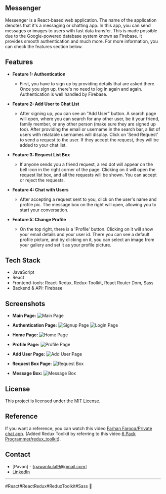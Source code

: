 ## Messenger

Messenger is a React-based web application. The name of the application denotes that it's a messaging or chatting app. In this app, you can send messages or images to users with fast data transfer. This is made possible due to the Google-powered database system known as Firebase. It provides smooth authentication and much more. For more information, you can check the features section below.

## Features

- **Feature 1: Authentication**
  - First, you have to sign up by providing details that are asked there. Once you sign up, there's no need to log in again and again. Authentication is well handled by Firebase.

- **Feature 2: Add User to Chat List**
  - After signing up, you can see an "Add User" button. A search page will open, where you can search for any other user, be it your friend, family member, or any other person (make sure they are signed up too). After providing the email or username in the search bar, a list of users with relatable usernames will display. Click on 'Send Request' to send a request to the user. If they accept the request, they will be added to your chat list.

- **Feature 3: Request List Box**
  - If anyone sends you a friend request, a red dot will appear on the bell icon in the right corner of the page. Clicking on it will open the request list box, and all the requests will be shown. You can accept or reject the requests.

- **Feature 4: Chat with Users**
  - After accepting a request sent to you, click on the user's name and profile pic. The message box on the right will open, allowing you to start your conversation.

- **Feature 5: Change Profile**
  - On the top right, there is a 'Profile' button. Clicking on it will show your email details and your user id. There you can see a default profile picture, and by clicking on it, you can select an image from your gallery and set it as your profile picture.

## Tech Stack

- JavaScript
- React
- Frontend-tools: React-Redux, Redux-Toolkit, React Router Dom, Sass
- Backend & API: Firebase

## Screenshots

 - **Main Page:**
   ![Main Page](https://res.cloudinary.com/dnh2skxdh/image/upload/v1702271760/Messenger/main_page_cudwzg.png)

 - **Authentication Page:**
   ![Signup Page](https://res.cloudinary.com/dnh2skxdh/image/upload/v1702271776/Messenger/Signup_page_crzets.png)
   ![Login Page](https://res.cloudinary.com/dnh2skxdh/image/upload/v1702271780/Messenger/Login_page_pe2oki.png)

 - **Home Page:**
   ![Home Page](https://res.cloudinary.com/dnh2skxdh/image/upload/v1702271782/Messenger/Home_page_wg7xel.png)

 - **Profile Page:**
   ![Profile Page](https://res.cloudinary.com/dnh2skxdh/image/upload/v1702271784/Messenger/Profile_page_fchefg.png)

 - **Add User Page:**
   ![Add User Page](https://res.cloudinary.com/dnh2skxdh/image/upload/v1702271784/Messenger/Add_user_page_qayeqr.png)

 - **Request Box Page:**
   ![Request Box](https://res.cloudinary.com/dnh2skxdh/image/upload/v1702271782/Messenger/Request_list_box_cxxilp.png)

 - **Message Box:**
   ![Message Box](https://res.cloudinary.com/dnh2skxdh/image/upload/v1702271799/Messenger/message_page_os6axs.png)

 ## License

 This project is licensed under the [MIT License](LICENSE).

 ## Reference

 If you want a reference, you can watch this video [Farhan Farooq/Private chat app](https://www.youtube.com/watch?v=fdcruaIiQxc). (Added Redux Toolkit by referring to this video [6 Pack Programmer/redux_toolkit](https://www.youtube.com/watch?v=pBgQhZcQxMw)).

 ## Contact

 - [Pavan] - [pawankulal9@gmail.com]
 - [LinkedIn](https://www.linkedin.com/in/pavan-kulal-0a105b268/)

 ---
 #React#ReactRedux#ReduxToolkit#Sass 🚀
